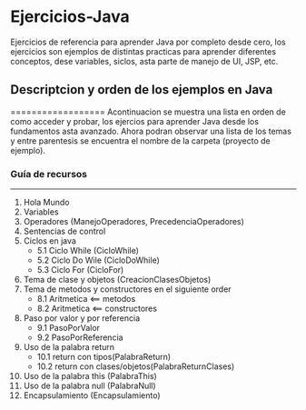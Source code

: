 # Ejercicios-Java
Ejercicios de referencia para aprender Java por completo desde cero, los ejercicios son ejemplos de distintas practicas para aprender diferentes conceptos, dese variables, siclos, asta parte de manejo de  UI, JSP, etc.

## Descriptcion y orden de los ejemplos en Java
==================
Acontinuacion se muestra una lista en orden de como acceder y probar, los ejercios para aprender Java desde los fundamentos asta avanzado. 
Ahora podran observar una lista de los temas y entre parentesis se encuentra el nombre de la carpeta (proyecto de ejemplo).

### Guía de recursos
---
1. Hola Mundo
2. Variables
3. Operadores (ManejoOperadores, PrecedenciaOperadores)
4. Sentencias de control
5. Ciclos en java
	- 5.1 Ciclo While (CicloWhile)
	- 5.2 Ciclo Do Wile (CicloDoWhile)
	- 5.3 Ciclo For (CicloFor)
6. Tema de clase y objetos (CreacionClasesObjetos)
8. Tema de metodos y constructores en el siguiente order
	- 8.1 Aritmetica <== metodos
	- 8.2 Aritmetica <== constructores
9. Paso por valor y por referencia
	- 9.1 PasoPorValor
	- 9.2 PasoPorReferencia
10. Uso de la palabra return
	- 10.1 return con tipos(PalabraReturn)
	- 10.2 return con clases/objetos(PalabraReturnClases)
11. Uso de la palabra this (PalabraThis)
12. Uso de la palabra null (PalabraNull)
13. Encapsulamiento (Encapsulamiento)







